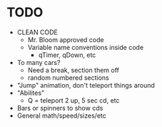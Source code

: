 # TODO
- CLEAN CODE
    - Mr. Bloom approved code
    - Variable name conventions inside code
        - qTimer, qDown, etc
- To many cars?
    - Need a break, section them off
    - random numbered sections
- "Jump" animation, don't teleport things around
- "Abilites"
    - Q = teleport 2 up, 5 sec cd, etc
- Bars or spinners to show cds
- General math/speed/sizes/etc